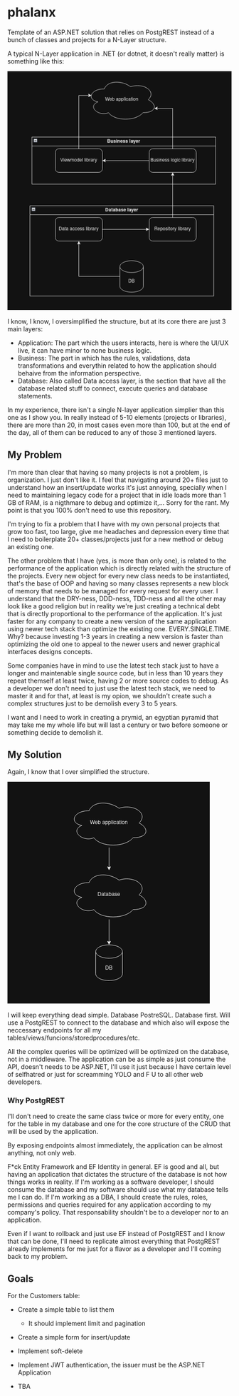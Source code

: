 # phalanx
Template of an ASP.NET solution that relies on PostgREST instead of a bunch of classes and projects for a N-Layer structure.

A typical N-Layer application in .NET (or dotnet, it doesn't really matter) is something like this:

![screenshot](assets/ss1.png)

I know, I know, I oversimplified the structure, but at its core there are just 3 main layers:

- Application: The part which the users interacts, here is where the UI/UX live, it can have minor to none business logic.
- Business: The part in which has the rules, validations, data transformations and everythin related to how the application should behaive from the information perspective.
- Database: Also called Data access layer, is the section that have all the database related stuff to connect, execute queries and database statements.

In my experience, there isn't a single N-layer application simplier than this one as I show you. In really instead of 5-10 elements (projects or libraries), there are more than 20, in most cases even more than 100, but at the end of the day, all of them can be reduced to any of those 3 mentioned layers.

## My Problem

I'm more than clear that having so many projects is not a problem, is organization. I just don't like it. I feel that navigating around 20+ files just to understand how an insert/update works it's just annoying, specially when I need to maintaining legacy code for a project that in idle loads more than 1 GB of RAM, is a nigthmare to debug and optimize it,... Sorry for the rant. My point is that you 100% don't need to use this repository.

I'm trying to fix a problem that I have with my own personal projects that grow too fast, too large, give me headaches and depression every time that I need to boilerplate 20+ classes/projects just for a new method or debug an existing one.

The other problem that I have (yes, is more than only one), is related to the performance of the application which is directly related with the structure of the projects. Every new object for every new class needs to be instantiated, that's the base of OOP and having so many classes represents a new block of memory that needs to be managed for every request for every user. I understand that the DRY-ness, DDD-ness, TDD-ness and all the other may look like a good religion but in reality we're just creating a technical debt that is directly proportional to the performance of the application. It's just faster for any company to create a new version of the same application using newer tech stack than optimize the existing one. EVERY.SINGLE.TIME. Why? because investing 1-3 years in creating a new version is faster than optimizing the old one to appeal to the newer users and newer graphical interfaces designs concepts.

Some companies have in mind to use the latest tech stack just to have a longer and maintenable single source code, but in less than 10 years they repeat themself at least twice, having 2 or more source codes to debug. As a developer we don't need to just use the latest tech stack, we need to master it and for that, at least is my opion, we shouldn't create such a complex structures just to be demolish every 3 to 5 years. 

I want and I need to work in creating a prymid, an egyptian pyramid that may take me my whole life but will last a century or two before someone or something decide to demolish it.

## My Solution

Again, I know that I over simplified the structure.

![screenshot2](assets/ss2.png)

I will keep everything dead simple. Database PostreSQL. Database first. Will use a PostgREST to connect to the database and which also will expose the neccessary endpoints for all my tables/views/funcions/storedprocedures/etc. 

All the complex queries will be optimized will be optimized on the database, not in a middleware. The application can be as simple as just consume the API, doesn't needs to be ASP.NET, I'll use it just because I have certain level of selfhatred or just for screamming YOLO and F U to all other web developers.

### Why PostgREST

I'll don't need to create the same class twice or more for every entity, one for the table in my database and one for the core structure of the CRUD that will be used by the application.

By exposing endpoints almost immediately, the application can be almost anything, not only web.

F*ck Entity Framework and EF Identity in general. EF is good and all, but having an application that dictates the structure of the database is not how things works in reality. If I'm working as a software developer, I should consume the database and my software should use what my database tells me I can do. If I'm working as a DBA, I should create the rules, roles, permissions and queries required for any application according to my company's policy. That responsability shouldn't be to a developer nor to an application.

Even if I want to rollback and just use EF instead of PostgREST and I know that can be done, I'll need to replicate almost everything that PostgREST already implements for me just for a flavor as a developer and I'll coming back to my problem.

## Goals

For the Customers table:
- Create a simple table to list them
    - It should implement limit and pagination

- Create a simple form for insert/update
- Implement soft-delete
- Implement JWT authentication, the issuer must be the ASP.NET Application
- TBA